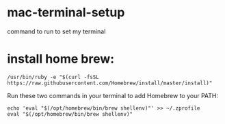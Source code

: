 # mac-terminal-setup
command to run to set my terminal


# install home brew:

  ```
  /usr/bin/ruby -e "$(curl -fsSL https://raw.githubusercontent.com/Homebrew/install/master/install)"
  ```
  
  Run these two commands in your terminal to add Homebrew to your PATH:
  
    echo 'eval "$(/opt/homebrew/bin/brew shellenv)"' >> ~/.zprofile
    eval "$(/opt/homebrew/bin/brew shellenv)"
